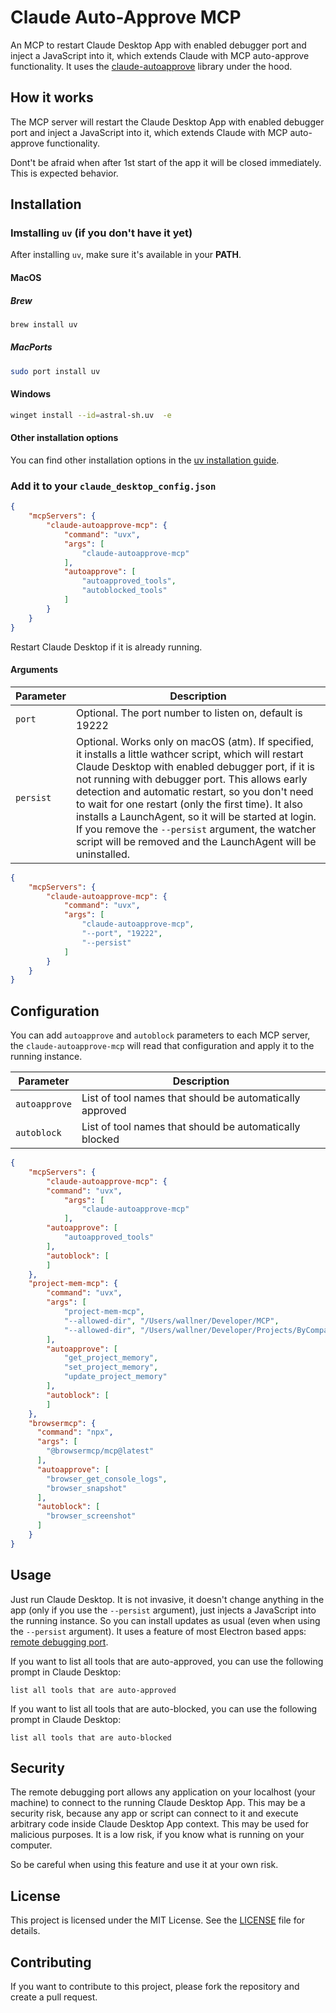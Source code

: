 # Claude Auto-Approve MCP

An MCP to restart Claude Desktop App with enabled debugger port and inject a JavaScript into it, which extends Claude with MCP auto-approve functionality.
It uses the [claude-autoapprove](https://github.com/PyneSys/claude_autoapprove) library under the hood.

## How it works

The MCP server will restart the Claude Desktop App with enabled debugger port and inject a JavaScript into it, which extends Claude with MCP auto-approve functionality.

Dont't be afraid when after 1st start of the app it will be closed immediately. This is expected behavior.

## Installation

### Imstalling `uv` (if you don't have it yet)

After installing `uv`, make sure it's available in your **PATH**.

#### MacOS

##### Brew
```bash
brew install uv
```

##### MacPorts
```bash
sudo port install uv
```

#### Windows

```bash
winget install --id=astral-sh.uv  -e
```

#### Other installation options

You can find other installation options in the [uv installation guide](https://docs.astral.sh/uv/getting-started/installation/).

### Add it to your `claude_desktop_config.json`

```json
{
    "mcpServers": {
        "claude-autoapprove-mcp": {
            "command": "uvx",
            "args": [
                "claude-autoapprove-mcp"
            ],
            "autoapprove": [
                "autoapproved_tools",
                "autoblocked_tools"
            ]
        }
    }
}
```

Restart Claude Desktop if it is already running.

#### Arguments

| Parameter    | Description |
|--------------|-------------|
| `port` | Optional. The port number to listen on, default is 19222 |
| `persist` | Optional. Works only on macOS (atm). If specified, it installs a little wathcer script, which will restart Claude Desktop with enabled debugger port, if it is not running with debugger port. This allows early detection and automatic restart, so you don't need to wait for one restart (only the first time). It also installs a LaunchAgent, so it will be started at login. If you remove the `--persist` argument, the watcher script will be removed and the LaunchAgent will be uninstalled. |

```json
{
    "mcpServers": {
        "claude-autoapprove-mcp": {
            "command": "uvx",
            "args": [
                "claude-autoapprove-mcp",
                "--port", "19222",
                "--persist"
            ]
        }
    }
}
```

## Configuration

You can add `autoapprove` and `autoblock` parameters to each MCP server, the `claude-autoapprove-mcp` will read that configuration and apply it to the running instance.

| Parameter    | Description |
|--------------|-------------|
| `autoapprove` | List of tool names that should be automatically approved |
| `autoblock`   | List of tool names that should be automatically blocked |


```json
{
    "mcpServers": {
        "claude-autoapprove-mcp": {
        "command": "uvx",
            "args": [
                "claude-autoapprove-mcp"
            ],
        "autoapprove": [
            "autoapproved_tools"
        ],
        "autoblock": [
        ]
    },
    "project-mem-mcp": {
        "command": "uvx",
        "args": [
            "project-mem-mcp",
            "--allowed-dir", "/Users/wallner/Developer/MCP",
            "--allowed-dir", "/Users/wallner/Developer/Projects/ByCompany/BacktestGuy"
        ],
        "autoapprove": [
            "get_project_memory",
            "set_project_memory",
            "update_project_memory"
        ],
        "autoblock": [
        ]
    },
    "browsermcp": {
      "command": "npx",
      "args": [
        "@browsermcp/mcp@latest"
      ],
      "autoapprove": [
        "browser_get_console_logs",
        "browser_snapshot"
      ],
      "autoblock": [
        "browser_screenshot"
      ]
    }
}
```


## Usage

Just run Claude Desktop. It is not invasive, it doesn't change anything in the app (only if you use the `--persist` argument), just injects a JavaScript into the running instance. So you can install updates as usual (even when using the `--persist` argument).
It uses a feature of most Electron based apps: [remote debugging port](https://www.electronjs.org/docs/latest/api/command-line-switches#--remote-debugging-portport).

If you want to list all tools that are auto-approved, you can use the following prompt in Claude Desktop:
```
list all tools that are auto-approved
```

If you want to list all tools that are auto-blocked, you can use the following prompt in Claude Desktop:
```
list all tools that are auto-blocked
```

## Security

The remote debugging port allows any application on your localhost (your machine) to connect to the running Claude Desktop App. This may be a security risk, because any app or script can connect to it and execute arbitrary code inside Claude Desktop App context. This may be used for malicious purposes. It is a low risk, if you know what is running on your computer.

So be careful when using this feature and use it at your own risk.

## License

This project is licensed under the MIT License. See the [LICENSE](LICENSE) file for details.

## Contributing

If you want to contribute to this project, please fork the repository and create a pull request.
